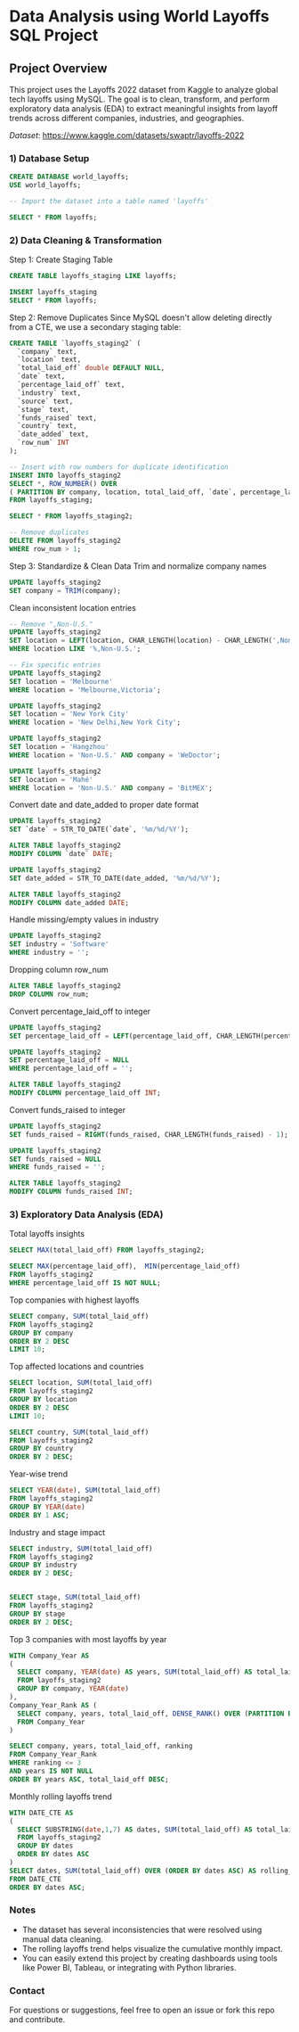# Data Analysis using World Layoffs SQL Project

## Project Overview
This project uses the Layoffs 2022 dataset from Kaggle to analyze global tech layoffs using MySQL. The goal is to clean, transform, and perform exploratory data analysis (EDA) to extract meaningful insights from layoff trends across different companies, industries, and geographies.

*Dataset*: https://www.kaggle.com/datasets/swaptr/layoffs-2022

### 1) Database Setup
```sql
CREATE DATABASE world_layoffs;
USE world_layoffs;

-- Import the dataset into a table named 'layoffs'

SELECT * FROM layoffs;
```

### 2) Data Cleaning & Transformation
Step 1: Create Staging Table
```sql
CREATE TABLE layoffs_staging LIKE layoffs;

INSERT layoffs_staging
SELECT * FROM layoffs;
```

Step 2: Remove Duplicates
Since MySQL doesn't allow deleting directly from a CTE, we use a secondary staging table:
```sql
CREATE TABLE `layoffs_staging2` (
  `company` text,
  `location` text,
  `total_laid_off` double DEFAULT NULL,
  `date` text,
  `percentage_laid_off` text,
  `industry` text,
  `source` text,
  `stage` text,
  `funds_raised` text,
  `country` text,
  `date_added` text,
  `row_num` INT
);

-- Insert with row numbers for duplicate identification
INSERT INTO layoffs_staging2
SELECT *, ROW_NUMBER() OVER
( PARTITION BY company, location, total_laid_off, `date`, percentage_laid_off, industry, `source`, stage, funds_raised, country, date_added) AS row_num
FROM layoffs_staging;

SELECT * FROM layoffs_staging2;

-- Remove duplicates
DELETE FROM layoffs_staging2
WHERE row_num > 1;
```

Step 3: Standardize & Clean Data
Trim and normalize company names
```sql
UPDATE layoffs_staging2
SET company = TRIM(company);
```

Clean inconsistent location entries
```sql
-- Remove ",Non-U.S."
UPDATE layoffs_staging2
SET location = LEFT(location, CHAR_LENGTH(location) - CHAR_LENGTH(',Non-U.S.'))
WHERE location LIKE '%,Non-U.S.';

-- Fix specific entries
UPDATE layoffs_staging2
SET location = 'Melbourne'
WHERE location = 'Melbourne,Victoria';

UPDATE layoffs_staging2
SET location = 'New York City'
WHERE location = 'New Delhi,New York City';

UPDATE layoffs_staging2
SET location = 'Hangzhou'
WHERE location = 'Non-U.S.' AND company = 'WeDoctor';

UPDATE layoffs_staging2
SET location = 'Mahé'
WHERE location = 'Non-U.S.' AND company = 'BitMEX';
```

Convert date and date_added to proper date format
```sql
UPDATE layoffs_staging2
SET `date` = STR_TO_DATE(`date`, '%m/%d/%Y');

ALTER TABLE layoffs_staging2
MODIFY COLUMN `date` DATE;

UPDATE layoffs_staging2
SET date_added = STR_TO_DATE(date_added, '%m/%d/%Y');

ALTER TABLE layoffs_staging2
MODIFY COLUMN date_added DATE;
```

Handle missing/empty values in industry
```sql
UPDATE layoffs_staging2
SET industry = 'Software'
WHERE industry = '';
```

Dropping column row_num
```sql
ALTER TABLE layoffs_staging2
DROP COLUMN row_num;
```

Convert percentage_laid_off to integer
```sql
UPDATE layoffs_staging2
SET percentage_laid_off = LEFT(percentage_laid_off, CHAR_LENGTH(percentage_laid_off) - 1);

UPDATE layoffs_staging2
SET percentage_laid_off = NULL
WHERE percentage_laid_off = '';

ALTER TABLE layoffs_staging2
MODIFY COLUMN percentage_laid_off INT;
```

Convert funds_raised to integer
```sql
UPDATE layoffs_staging2
SET funds_raised = RIGHT(funds_raised, CHAR_LENGTH(funds_raised) - 1);

UPDATE layoffs_staging2
SET funds_raised = NULL
WHERE funds_raised = '';

ALTER TABLE layoffs_staging2
MODIFY COLUMN funds_raised INT;
```

### 3) Exploratory Data Analysis (EDA)
Total layoffs insights
```sql
SELECT MAX(total_laid_off) FROM layoffs_staging2;

SELECT MAX(percentage_laid_off),  MIN(percentage_laid_off)
FROM layoffs_staging2
WHERE percentage_laid_off IS NOT NULL;
```

Top companies with highest layoffs
```sql
SELECT company, SUM(total_laid_off)
FROM layoffs_staging2
GROUP BY company
ORDER BY 2 DESC
LIMIT 10;
```

Top affected locations and countries
```sql
SELECT location, SUM(total_laid_off)
FROM layoffs_staging2
GROUP BY location
ORDER BY 2 DESC
LIMIT 10;

SELECT country, SUM(total_laid_off)
FROM layoffs_staging2
GROUP BY country
ORDER BY 2 DESC;
```

Year-wise trend
```sql
SELECT YEAR(date), SUM(total_laid_off)
FROM layoffs_staging2
GROUP BY YEAR(date)
ORDER BY 1 ASC;
```

Industry and stage impact
```sql
SELECT industry, SUM(total_laid_off)
FROM layoffs_staging2
GROUP BY industry
ORDER BY 2 DESC;


SELECT stage, SUM(total_laid_off)
FROM layoffs_staging2
GROUP BY stage
ORDER BY 2 DESC;
```

Top 3 companies with most layoffs by year
```sql
WITH Company_Year AS 
(
  SELECT company, YEAR(date) AS years, SUM(total_laid_off) AS total_laid_off
  FROM layoffs_staging2
  GROUP BY company, YEAR(date)
), 
Company_Year_Rank AS (
  SELECT company, years, total_laid_off, DENSE_RANK() OVER (PARTITION BY years ORDER BY total_laid_off DESC) AS ranking
  FROM Company_Year
)

SELECT company, years, total_laid_off, ranking
FROM Company_Year_Rank
WHERE ranking <= 3
AND years IS NOT NULL
ORDER BY years ASC, total_laid_off DESC;
```

Monthly rolling layoffs trend
```sql
WITH DATE_CTE AS 
(
  SELECT SUBSTRING(date,1,7) AS dates, SUM(total_laid_off) AS total_laid_off
  FROM layoffs_staging2
  GROUP BY dates
  ORDER BY dates ASC
)
SELECT dates, SUM(total_laid_off) OVER (ORDER BY dates ASC) AS rolling_total_layoffs
FROM DATE_CTE
ORDER BY dates ASC;
```

### Notes
- The dataset has several inconsistencies that were resolved using manual data cleaning.
- The rolling layoffs trend helps visualize the cumulative monthly impact.
- You can easily extend this project by creating dashboards using tools like Power BI, Tableau, or integrating with Python libraries.

### Contact
For questions or suggestions, feel free to open an issue or fork this repo and contribute.
